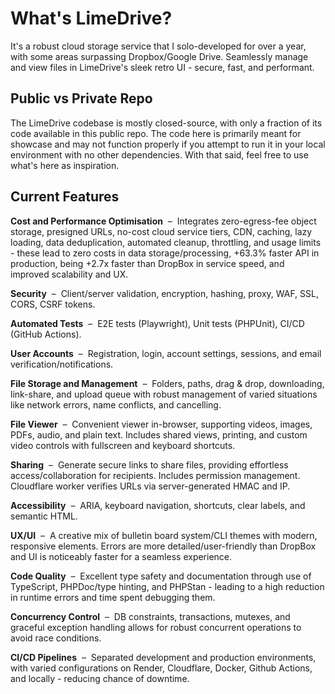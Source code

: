# What's LimeDrive?
It's a robust cloud storage service that I solo-developed for over a year, with some areas surpassing Dropbox/Google Drive. Seamlessly manage and view files in LimeDrive's sleek retro UI - secure, fast, and performant.

## Public vs Private Repo
The LimeDrive codebase is mostly closed-source, with only a fraction of its code available in this public repo. The code here is primarily meant for showcase and may not function properly if you attempt to run it in your local environment with no other dependencies. With that said, feel free to use what's here as inspiration.

## Current Features
**Cost and Performance Optimisation** &nbsp;–&nbsp; Integrates zero-egress-fee object storage, presigned URLs, no-cost cloud service tiers, CDN, caching, lazy loading, data deduplication, automated cleanup, throttling, and usage limits - these lead to zero costs in data storage/processing, +63.3% faster API in production, being +2.7x faster than DropBox in service speed, and improved scalability and UX.

**Security** &nbsp;–&nbsp; Client/server validation, encryption, hashing, proxy, WAF, SSL, CORS, CSRF tokens.

**Automated Tests** &nbsp;–&nbsp; E2E tests (Playwright), Unit tests (PHPUnit), CI/CD (GitHub Actions).

**User Accounts** &nbsp;–&nbsp; Registration, login, account settings, sessions, and email verification/notifications.

**File Storage and Management** &nbsp;–&nbsp; Folders, paths, drag & drop, downloading, link-share, and upload queue with robust management of varied situations like network errors, name conflicts, and cancelling.

**File Viewer** &nbsp;–&nbsp; Convenient viewer in-browser, supporting videos, images, PDFs, audio, and plain text. Includes shared views, printing, and custom video controls with fullscreen and keyboard shortcuts.

**Sharing** &nbsp;–&nbsp; Generate secure links to share files, providing effortless access/collaboration for recipients. Includes permission management. Cloudflare worker verifies URLs via server-generated HMAC and IP.

**Accessibility** &nbsp;–&nbsp; ARIA, keyboard navigation, shortcuts, clear labels, and semantic HTML.

**UX/UI** &nbsp;–&nbsp; A creative mix of bulletin board system/CLI themes with modern, responsive elements. Errors are more detailed/user-friendly than DropBox and UI is noticeably faster for a seamless experience.

**Code Quality** &nbsp;–&nbsp; Excellent type safety and documentation through use of TypeScript, PHPDoc/type hinting, and PHPStan - leading to a high reduction in runtime errors and time spent debugging them. 

**Concurrency Control** &nbsp;–&nbsp; DB constraints, transactions, mutexes, and graceful exception handling allows for robust concurrent operations to avoid race conditions.

**CI/CD Pipelines** &nbsp;–&nbsp; Separated development and production environments, with varied configurations on Render, Cloudflare, Docker, Github Actions, and locally - reducing chance of downtime.
